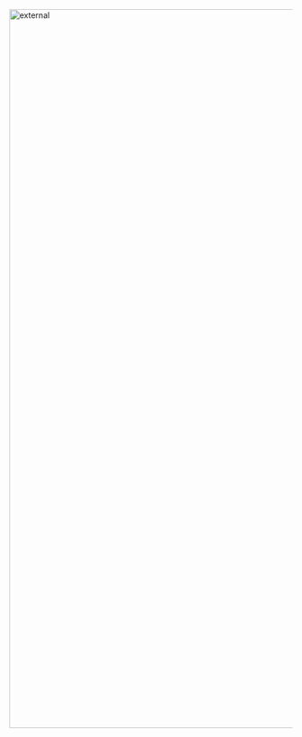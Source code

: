 <img width="1278" alt="external" src="https://github.com/user-attachments/assets/a64f06a9-9bd6-44c7-a91e-bacde4bb5a08" />
